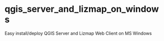 # qgis_server_and_lizmap_on_windows
Easy install/deploy QGIS Server and Lizmap Web Client on MS Windows

